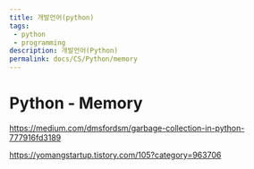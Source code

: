 ```yaml
---
title: 개발언어(python)
tags: 
 - python
 - programming
description: 개발언어(Python)
permalink: docs/CS/Python/memory
---
```


# Python - Memory

https://medium.com/dmsfordsm/garbage-collection-in-python-777916fd3189

https://yomangstartup.tistory.com/105?category=963706